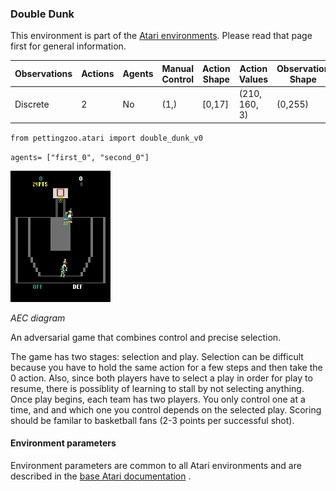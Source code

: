 
### Double Dunk

This environment is part of the [Atari environments](../atari.md). Please read that page first for general information.

| Observations | Actions | Agents  | Manual Control | Action Shape | Action Values | Observation Shape | Observation Values | Num States |
|--------------|---------|---------|----------------|--------------|---------------|-------------------|--------------------|------------|
| Discrete  | 2 | No      | (1,)    | [0,17]         | (210, 160, 3)         | (0,255)            | ?          |

`from pettingzoo.atari import double_dunk_v0`

`agents= ["first_0", "second_0"]`

![double_dunk gif](atari_double_dunk.gif)

*AEC diagram*


An adversarial game that combines control and precise selection.

The game has two stages: selection and play. Selection can be
difficult because you have to hold the same action for a few steps and then
take the 0 action. Also, since both players have to select a play
in order for play to resume, there is possiblity of learning to
stall by not selecting anything.
Once play begins, each team has two players. You only control
one at a time, and and which one you control depends on the selected play.
Scoring should be familar to basketball fans (2-3 points per successful shot).


#### Environment parameters

Environment parameters are common to all Atari environments and are described in the [base Atari documentation](../atari.md) .

